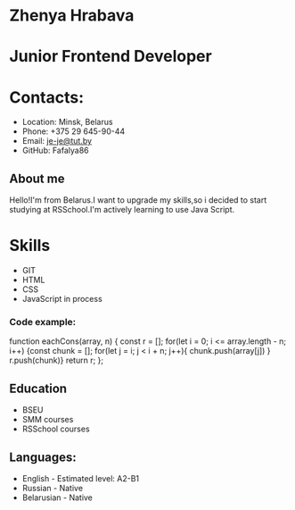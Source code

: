 # Zhenya Hrabava
# Junior Frontend Developer
# Contacts:
* Location: Minsk, Belarus
* Phone: +375 29 645-90-44
* Email: je-je@tut.by
* GitHub: Fafalya86
## About me
Hello!I'm from Belarus.I want to upgrade my skills,so i decided to start studying at RSSchool.I'm actively learning to use Java Script.
#  Skills
* GIT
* HTML
* CSS
* JavaScript in process
### Code example:
function eachCons(array, n) { const r = []; for(let i = 0; i <= array.length - n; i++) {const chunk = []; for(let j = i; j < i + n; j++){ chunk.push(array[j]) } r.push(chunk)} return r; };

## Education
* BSEU
* SMM courses
* RSSchool courses
## Languages:
* English - Estimated level: A2-B1
* Russian - Native
* Belarusian - Native

